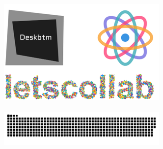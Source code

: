 <div align="center">
<a href="https://deskbtm.com" target="_blank">
  <img src="fuckit.svg"  width="600"/>
</a>
</div>
<br />
<br />

<div align="center">
  <img src="https://raw.githubusercontent.com/Nawbc/Nawbc/output/github-contribution-grid-snake.svg"/>
</div>
